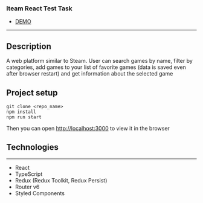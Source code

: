 ### Iteam React Test Task

- [DEMO](https://dashasm.github.io/iteam_test_task/)

---

## Description

A web platform similar to Steam. User can search games by name, filter by categories, add games to your list of favorite games (data is saved even after browser restart) and get information about the selected game

## Project setup

```
git clone <repo_name>
npm install
npm run start
```

Then you can open [http://localhost:3000](http://localhost:3000) to view it in the browser

## Technologies

---

- React
- TypeScript
- Redux (Redux Toolkit, Redux Persist)
- Router v6
- Styled Components